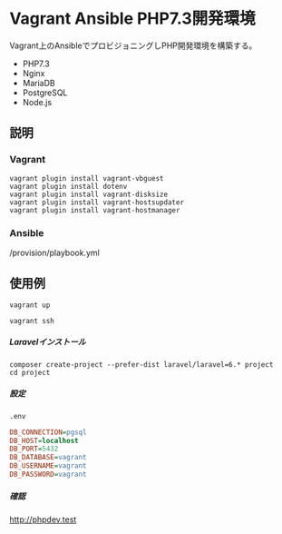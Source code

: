 # Vagrant Ansible PHP7.3開発環境

Vagrant上のAnsibleでプロビジョニングしPHP開発環境を構築する。

* PHP7.3
* Nginx
* MariaDB
* PostgreSQL
* Node.js


## 説明

### Vagrant
```
vagrant plugin install vagrant-vbguest
vagrant plugin install dotenv
vagrant plugin install vagrant-disksize
vagrant plugin install vagrant-hostsupdater
vagrant plugin install vagrant-hostmanager
```

### Ansible
/provision/playbook.yml

## 使用例
```
vagrant up
```

```
vagrant ssh
```

##### Laravelインストール
```
composer create-project --prefer-dist laravel/laravel=6.* project
cd project
```

##### 設定
`.env`
```ini
DB_CONNECTION=pgsql
DB_HOST=localhost
DB_PORT=5432
DB_DATABASE=vagrant
DB_USERNAME=vagrant
DB_PASSWORD=vagrant
```

##### 確認

http://phpdev.test
